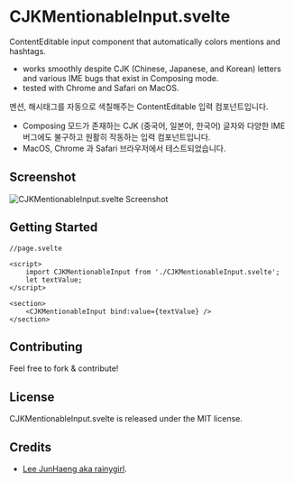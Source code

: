 # CJKMentionableInput.svelte

ContentEditable input component that automatically colors mentions and hashtags.

- works smoothly despite CJK (Chinese, Japanese, and Korean) letters and various IME bugs that exist in Composing mode.
- tested with Chrome and Safari on MacOS.

멘션, 해시태그를 자동으로 색칠해주는 ContentEditable 입력 컴포넌트입니다. 

- Composing 모드가 존재하는 CJK (중국어, 일본어, 한국어) 글자와 다양한 IME 버그에도 불구하고 원활히 작동하는 입력 컴포넌트입니다.
- MacOS, Chrome 과 Safari 브라우저에서 테스트되었습니다.

## Screenshot

![CJKMentionableInput.svelte Screenshot](https://user-images.githubusercontent.com/1021138/216605658-a3b95a51-964d-40a1-ad49-23608c8e4a6f.gif)

## Getting Started

```
//page.svelte

<script>
	import CJKMentionableInput from './CJKMentionableInput.svelte';
	let textValue;
</script>

<section>
	<CJKMentionableInput bind:value={textValue} />
</section>
```

## Contributing
Feel free to fork & contribute!

## License
CJKMentionableInput.svelte is released under the MIT license.

## Credits

* [Lee JunHaeng aka rainygirl](https://rainygirl.com).

